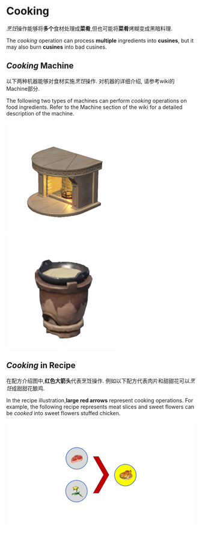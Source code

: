 # Cooking

*烹饪*操作能够将**多个**食材处理成**菜肴**,但也可能将**菜肴**烤糊变成黑暗料理.

The *cooking* operation can process **multiple** ingredients into **cusines**, but it may also burn **cusines** into bad cusines.

## *Cooking* Machine
以下两种机器能够对食材实施*烹饪*操作. 对机器的详细介绍, 请参考wiki的Machine部分.

The following two types of machines can perform *cooking* operations on food ingredients. Refer to the Machine section of the wiki for a detailed description of the machine.

![icon](../machine/AutoHot.png) ![icon](../machine/ManualHot.png)

## *Cooking* in Recipe

在配方介绍图中,**红色大箭头**代表烹饪操作.
例如以下配方代表肉片和甜甜花可以*烹饪*成甜甜花酿鸡.

In the recipe illustration,**large red arrows** represent cooking operations.
For example, the following recipe represents meat slices and sweet flowers can be *cooked* into sweet flowers stuffed chicken.

![icon](./r_tthnj.png)
